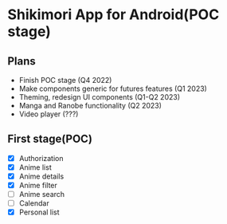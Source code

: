 # Shikimori App for Android(POC stage)


## Plans
- Finish POC stage (Q4 2022)
- Make components generic for futures features (Q1 2023)
- Theming, redesign UI components (Q1-Q2 2023)
- Manga and Ranobe functionality (Q2 2023)
- Video player (???)


## First stage(POC)
- [x] Authorization
- [x] Anime list
- [x] Anime details
- [x] Anime filter
- [ ] Anime search
- [ ] Calendar
- [x] Personal list
